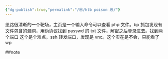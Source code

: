 ```yaml
---
{"dg-publish":true,"permalink":"/思/htb poison 思/"}
---
```



思路很清晰的一个靶场，主页是一个输入命令可以查看 php 文件。bp 抓包发现有文件包含的漏洞，用伪协议找到 passwd 的 txt 文件，解密之后登录进去。找到两个端口
这个是个难点，ssh 转发端口，发现是 vnc。这个实在是不会，只能看了 wp

##note


